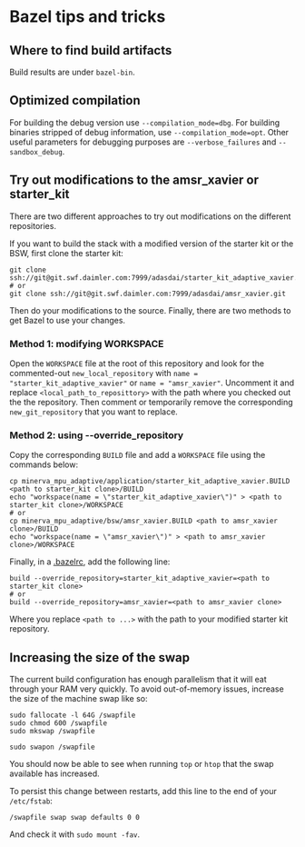 # Bazel tips and tricks

## Where to find build artifacts

Build results are under `bazel-bin`.

## Optimized compilation

For building the debug version use `--compilation_mode=dbg`. For building binaries stripped of debug information, use
`--compilation_mode=opt`.  Other useful parameters for debugging purposes are `--verbose_failures` and `--sandbox_debug`.

## Try out modifications to the amsr_xavier or starter_kit

There are two different approaches to try out modifications on the different repositories.

If you want to build the stack with a modified version of the starter kit or the BSW, first clone the starter kit:

```
git clone ssh://git@git.swf.daimler.com:7999/adasdai/starter_kit_adaptive_xavier.git
# or
git clone ssh://git@git.swf.daimler.com:7999/adasdai/amsr_xavier.git
```

Then do your modifications to the source. Finally, there are two methods to get Bazel to use your changes.

### Method 1: modifying WORKSPACE

Open the `WORKSPACE` file at the root of this repository and look for the commented-out `new_local_repository` with
`name = "starter_kit_adaptive_xavier"` or `name = "amsr_xavier"`. Uncomment it and replace `<local_path_to_reposittory>`
with the path where you checked out the the repository. Then comment or temporarily remove the corresponding
`new_git_repository` that you want to replace.

### Method 2: using --override_repository

Copy the corresponding `BUILD` file and add a `WORKSPACE` file using the commands below:

```
cp minerva_mpu_adaptive/application/starter_kit_adaptive_xavier.BUILD <path to starter_kit clone>/BUILD
echo "workspace(name = \"starter_kit_adaptive_xavier\")" > <path to starter_kit clone>/WORKSPACE
# or
cp minerva_mpu_adaptive/bsw/amsr_xavier.BUILD <path to amsr_xavier clone>/BUILD
echo "workspace(name = \"amsr_xavier\")" > <path to amsr_xavier clone>/WORKSPACE
```

Finally, in a [.bazelrc](https://docs.bazel.build/versions/master/guide.html#where-are-the-bazelrc-files), add the
following line:
```
build --override_repository=starter_kit_adaptive_xavier=<path to starter_kit clone>
# or
build --override_repository=amsr_xavier=<path to amsr_xavier clone>
```

Where you replace `<path to ...>` with the path to your modified starter kit repository.

## Increasing the size of the swap

The current build configuration has enough parallelism that it will eat through your RAM very quickly. To avoid
out-of-memory issues, increase the size of the machine swap like so:

```
sudo fallocate -l 64G /swapfile
sudo chmod 600 /swapfile
sudo mkswap /swapfile

sudo swapon /swapfile
```

You should now be able to see when running `top` or `htop` that the swap available has increased.

To persist this change between restarts, add this line to the end of your `/etc/fstab`:

```
/swapfile swap swap defaults 0 0
```

And check it with `sudo mount -fav`.
